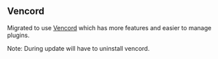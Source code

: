 ## Vencord

Migrated to use [Vencord](https://vencord.dev/) which has more features and easier to manage plugins.


Note: During update will have to uninstall vencord.